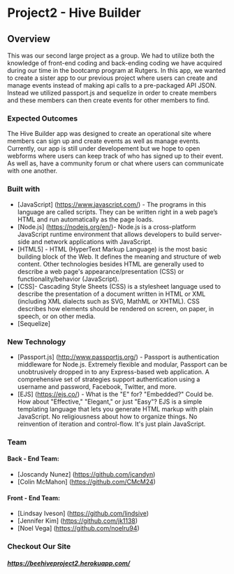# Project2 - Hive Builder

## Overview
This was our second large project as a group. We had to utilize both the knowledge of front-end coding and back-ending coding we have acquired during our time in the bootcamp program at Rutgers. In this app, we wanted to create a sister app to our previous project where users can create and manage events instead of making api calls to a pre-packaged API JSON. Instead we utilized passport.js and sequelize in order to create members and these members can then create events for other members to find.  


### Expected Outcomes
The Hive Builder app was designed to create an operational site where members can sign up and create events as well as manage events. Currently, our app is still under developement but we hope to open webforms where users can keep track of who has signed up to their event. As well as, have a community forum or chat where users can communicate with one another. 


### Built with

- [JavaScript] (https://www.javascript.com/) - The programs in this language are called scripts. They can be written right in a web page’s HTML and run automatically as the page loads.
- [Node.js] (https://nodejs.org/en/)- Node.js is a cross-platform JavaScript runtime environment that allows developers to build server-side and network applications with JavaScript.
- [HTML5] - HTML (HyperText Markup Language) is the most basic building block of the Web. It defines the meaning and structure of web content. Other technologies besides HTML are generally used to describe a web page's appearance/presentation (CSS) or functionality/behavior (JavaScript).
- [CSS]- Cascading Style Sheets (CSS) is a stylesheet language used to describe the presentation of a document written in HTML or XML (including XML dialects such as SVG, MathML or XHTML). CSS describes how elements should be rendered on screen, on paper, in speech, or on other media.
- [Sequelize] 

### New Technology

- [Passport.js] (http://www.passportjs.org/) - Passport is authentication middleware for Node.js. Extremely flexible and modular, Passport can be unobtrusively dropped in to any Express-based web application. A comprehensive set of strategies support authentication using a username and password, Facebook, Twitter, and more.
- [EJS] (https://ejs.co/) - What is the "E" for? "Embedded?" Could be. How about "Effective," "Elegant," or just "Easy"? EJS is a simple templating language that lets you generate HTML markup with plain JavaScript. No religiousness about how to organize things. No reinvention of iteration and control-flow. It's just plain JavaScript.

### Team 

#### Back - End Team:

- [Joscandy Nunez] (https://github.com/jcandyn)
- [Colin McMahon] (https://github.com/CMcM24)

#### Front - End Team:

- [Lindsay Iveson] (https://github.com/lindsive)
- [Jennifer Kim] (https://github.com/jk1138)
- [Noel Vega] (https://github.com/noelru94)

### Checkout Our Site

##### https://beehiveproject2.herokuapp.com/
